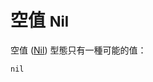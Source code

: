 # 空值 <small>Nil</small>

空值 ([Nil](http://crystal-lang.org/api/Nil.html)) 型態只有一種可能的值：

```crystal
nil
```
